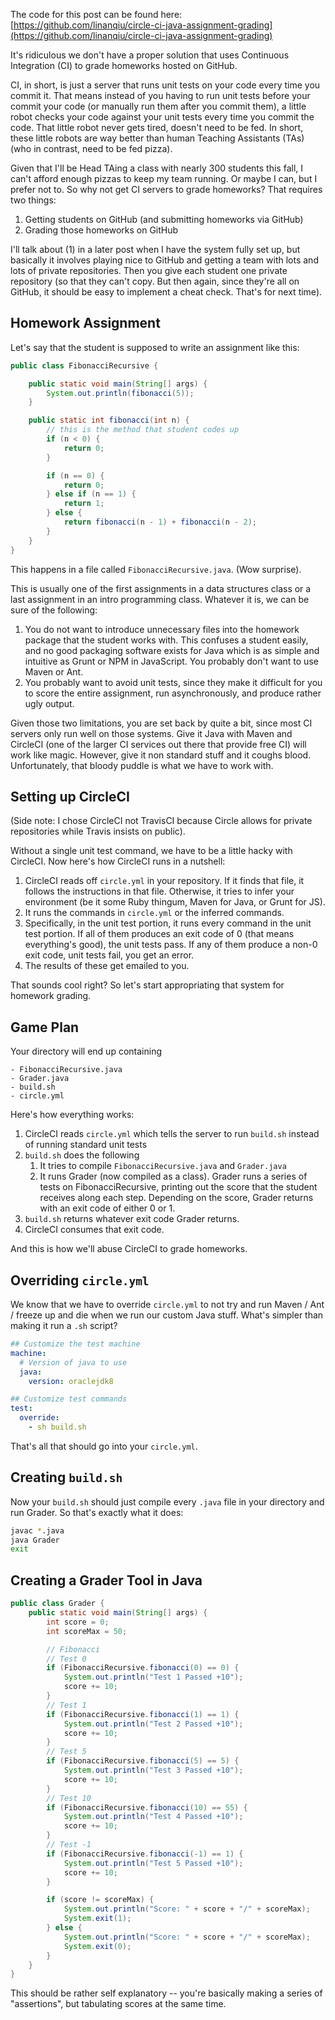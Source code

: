 The code for this post can be found here: [https://github.com/linanqiu/circle-ci-java-assignment-grading](https://github.com/linanqiu/circle-ci-java-assignment-grading)

It's ridiculous we don't have a proper solution that uses Continuous Integration (CI) to grade homeworks hosted on GitHub.

CI, in short, is just a server that runs unit tests on your code every time you commit it. That means instead of you having to run unit tests before your commit your code (or manually run them after you commit them), a little robot checks your code against your unit tests every time you commit the code. That little robot never gets tired, doesn't need to be fed. In short, these little robots are way better than human Teaching Assistants (TAs) (who in contrast, need to be fed pizza).

Given that I'll be Head TAing a class with nearly 300 students this fall, I can't afford enough pizzas to keep my team running. Or maybe I can, but I prefer not to. So why not get CI servers to grade homeworks? That requires two things:

1. Getting students on GitHub (and submitting homeworks via GitHub)
2. Grading those homeworks on GitHub

I'll talk about (1) in a later post when I have the system fully set up, but basically it involves playing nice to GitHub and getting a team with lots and lots of private repositories. Then you give each student one private repository (so that they can't copy. But then again, since they're all on GitHub, it should be easy to implement a cheat check. That's for next time).

## Homework Assignment

Let's say that the student is supposed to write an assignment like this:

```java
public class FibonacciRecursive {

    public static void main(String[] args) {
        System.out.println(fibonacci(5));
    }

    public static int fibonacci(int n) {
        // this is the method that student codes up
        if (n < 0) {
            return 0;
        }

        if (n == 0) {
            return 0;
        } else if (n == 1) {
            return 1;
        } else {
            return fibonacci(n - 1) + fibonacci(n - 2);
        }
    }
}
```

This happens in a file called `FibonacciRecursive.java`. (Wow surprise).

This is usually one of the first assignments in a data structures class or a last assignment in an intro programming class. Whatever it is, we can be sure of the following:

1. You do not want to introduce unnecessary files into the homework package that the student works with. This confuses a student easily, and no good packaging software exists for Java which is as simple and intuitive as Grunt or NPM in JavaScript. You probably don't want to use Maven or Ant.
2. You probably want to avoid unit tests, since they make it difficult for you to score the entire assignment, run asynchronously, and produce rather ugly output.

Given those two limitations, you are set back by quite a bit, since most CI servers only run well on those systems. Give it Java with Maven and CircleCI (one of the larger CI services out there that provide free CI) will work like magic. However, give it non standard stuff and it coughs blood. Unfortunately, that bloody puddle is what we have to work with.

## Setting up CircleCI

(Side note: I chose CircleCI not TravisCI because Circle allows for private repositories while Travis insists on public).

Without a single unit test command, we have to be a little hacky with CircleCI. Now here's how CircleCI runs in a nutshell:

1. CircleCI reads off `circle.yml` in your repository. If it finds that file, it follows the instructions in that file. Otherwise, it tries to infer your environment (be it some Ruby thingum, Maven for Java, or Grunt for JS).
2. It runs the commands in `circle.yml` or the inferred commands.
3. Specifically, in the unit test portion, it runs every command in the unit test portion. If all of them produces an exit code of 0 (that means everything's good), the unit tests pass. If any of them produce a non-0 exit code, unit tests fail, you get an error.
4. The results of these get emailed to you.

That sounds cool right? So let's start appropriating that system for homework grading.

## Game Plan

Your directory will end up containing

```
- FibonacciRecursive.java
- Grader.java
- build.sh
- circle.yml
```

Here's how everything works:

1. CircleCI reads `circle.yml` which tells the server to run `build.sh` instead of running standard unit tests
2. `build.sh` does the following
    1. It tries to compile `FibonacciRecursive.java` and `Grader.java`
    2. It runs Grader (now compiled as a class). Grader runs a series of tests on FibonacciRecursive, printing out the score that the student receives along each step. Depending on the score, Grader returns with an exit code of either 0 or 1.
3. `build.sh` returns whatever exit code Grader returns.
4. CircleCI consumes that exit code.

And this is how we'll abuse CircleCI to grade homeworks.

## Overriding `circle.yml`

We know that we have to override `circle.yml` to not try and run Maven / Ant / freeze up and die when we run our custom Java stuff. What's simpler than making it run a `.sh` script?

```yaml
## Customize the test machine
machine:
  # Version of java to use
  java:
    version: oraclejdk8

## Customize test commands
test:
  override:
    - sh build.sh
```

That's all that should go into your `circle.yml`.

## Creating `build.sh`

Now your `build.sh` should just compile every `.java` file in your directory and run Grader. So that's exactly what it does:

```sh
javac *.java
java Grader
exit
```

## Creating a Grader Tool in Java

```java
public class Grader {
    public static void main(String[] args) {
        int score = 0;
        int scoreMax = 50;

        // Fibonacci
        // Test 0
        if (FibonacciRecursive.fibonacci(0) == 0) {
            System.out.println("Test 1 Passed +10");
            score += 10;
        }
        // Test 1
        if (FibonacciRecursive.fibonacci(1) == 1) {
            System.out.println("Test 2 Passed +10");
            score += 10;
        }
        // Test 5
        if (FibonacciRecursive.fibonacci(5) == 5) {
            System.out.println("Test 3 Passed +10");
            score += 10;
        }
        // Test 10
        if (FibonacciRecursive.fibonacci(10) == 55) {
            System.out.println("Test 4 Passed +10");
            score += 10;
        }
        // Test -1
        if (FibonacciRecursive.fibonacci(-1) == 1) {
            System.out.println("Test 5 Passed +10");
            score += 10;
        }

        if (score != scoreMax) {
            System.out.println("Score: " + score + "/" + scoreMax);
            System.exit(1);
        } else {
            System.out.println("Score: " + score + "/" + scoreMax);
            System.exit(0);
        }
    }
}
```

This should be rather self explanatory -- you're basically making a series of "assertions", but tabulating scores at the same time.
